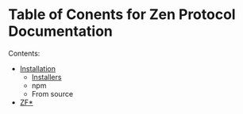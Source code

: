 # Table of Conents for Zen Protocol Documentation

Contents:

* [Installation](installation.html)
    * [Installers](installation/installers.html)
    * npm
    * From source
* [ZF*](zfstar.html)
